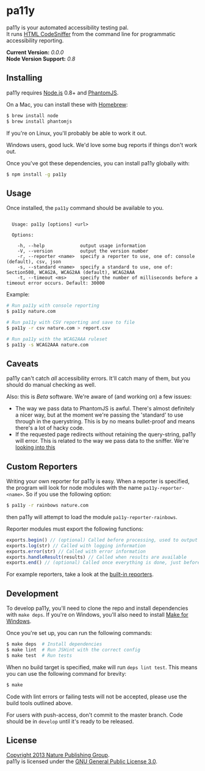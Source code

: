 pa11y
=====

pa11y is your automated accessibility testing pal.  
It runs [HTML CodeSniffer][sniff] from the command line for programmatic accessibility reporting.

**Current Version:** *0.0.0*  
**Node Version Support:** *0.8*


Installing
----------

pa11y requires [Node.js][node] 0.8+ and [PhantomJS][phantom].

On a Mac, you can install these with [Homebrew][brew]:

```sh
$ brew install node
$ brew install phantomjs
```

If you're on Linux, you'll probably be able to work it out.

Windows users, good luck. We'd love some bug reports if things don't work out.

Once you've got these dependencies, you can install pa11y globally with:

```sh
$ npm install -g pa11y
```


Usage
-----

Once installed, the `pa11y` command should be available to you.

```

  Usage: pa11y [options] <url>

  Options:

    -h, --help             output usage information
    -V, --version          output the version number
    -r, --reporter <name>  specify a reporter to use, one of: console (default), csv, json
    -s, --standard <name>  specify a standard to use, one of: Section508, WCAG2A, WCAG2AA (default), WCAG2AAA
    -t, --timeout <ms>     specify the number of milliseconds before a timeout error occurs. Default: 30000

```

Example:

```sh
# Run pa11y with console reporting
$ pa11y nature.com

# Run pa11y with CSV reporting and save to file
$ pa11y -r csv nature.com > report.csv

# Run pa11y with the WCAG2AAA ruleset
$ pa11y -s WCAG2AAA nature.com
```


Caveats
-------

pa11y can't catch *all* accessibility errors. It'll catch many of them, but you should do manual checking as well.

Also: this is *Beta* software. We're aware of (and working on) a few issues:

- The way we pass data to PhantomJS is awful. There's almost definitely a nicer way, but at the moment we're passing the 'standard' to use through in the querystring. This is by no means bullet-proof and means there's a lot of hacky code.
- If the requested page redirects without retaining the query-string, pa11y will error. This is related to the way we pass data to the sniffer. We're [looking into this](https://github.com/nature/pa11y/issues/5)


Custom Reporters
----------------

Writing your own reporter for pa11y is easy. When a reporter is specified, the program will look for node modules with the name `pa11y-reporter-<name>`. So if you use the following option:

```sh
$ pa11y -r rainbows nature.com
```

then pa11y will attempt to load the module `pa11y-reporter-rainbows`.

Reporter modules must export the following functions:

```js
exports.begin() // (optional) Called before processing, used to output welcome messages or similar
exports.log(str) // Called with logging information
exports.error(str) // Called with error information
exports.handleResult(results) // Called when results are available
exports.end() // (optional) Called once everything is done, just before the process exits
```

For example reporters, take a look at the [built-in reporters](lib/reporters).


Development
-----------

To develop pa11y, you'll need to clone the repo and install dependencies with `make deps`. If you're on Windows, you'll also need to install [Make for Windows][make].

Once you're set up, you can run the following commands:

```sh
$ make deps  # Install dependencies
$ make lint  # Run JSHint with the correct config
$ make test  # Run tests
```

When no build target is specified, make will run `deps lint test`. This means you can use the following command for brevity:

```sh
$ make
```

Code with lint errors or failing tests will not be accepted, please use the build tools outlined above.

For users with push-access, don't commit to the master branch. Code should be in `develop` until it's ready to be released.


License
-------

[Copyright 2013 Nature Publishing Group](LICENSE.txt).  
pa11y is licensed under the [GNU General Public License 3.0][gpl].



[brew]: http://mxcl.github.com/homebrew/
[make]: http://gnuwin32.sourceforge.net/packages/make.htm
[gpl]: http://www.gnu.org/licenses/gpl-3.0.html
[node]: http://nodejs.org/
[phantom]: http://phantomjs.org/
[sniff]: http://squizlabs.github.com/HTML_CodeSniffer/
